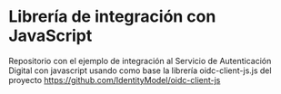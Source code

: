 # Librería de integración con JavaScript
Repositorio con el ejemplo de integración al Servicio de Autenticación Digital con javascript usando como base la librería oidc-client-js.js del proyecto https://github.com/IdentityModel/oidc-client-js
